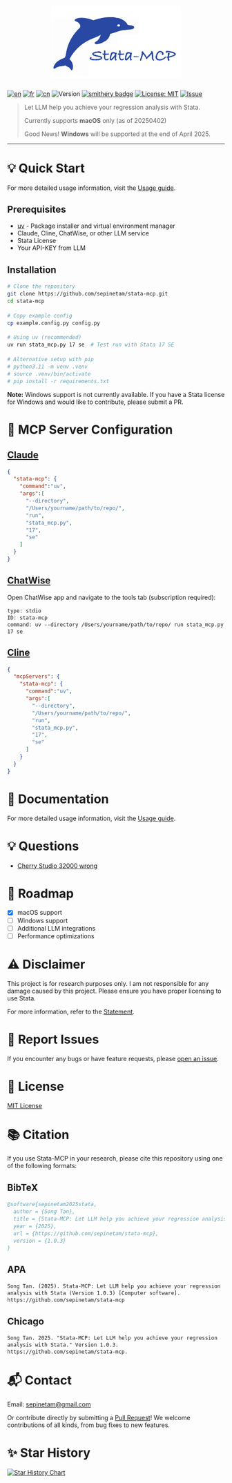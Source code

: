 <h1 align="center">
  <img src="src/img/logo_with_name.jpg" alt="logo" width="300"/>
</h1>

[![en](https://img.shields.io/badge/lang-English-red.svg)](README.md)
[![fr](https://img.shields.io/badge/langue-Français-blue.svg)](docs/README/fr/README.md)
[![cn](https://img.shields.io/badge/语言-中文-yellow.svg)](docs/README/cn/README.md)
![Version](https://img.shields.io/badge/version-1.0.3-blue.svg)
[![smithery badge](https://smithery.ai/badge/@SepineTam/stata-mcp)](https://smithery.ai/server/@SepineTam/stata-mcp)
[![License: MIT](https://img.shields.io/badge/License-MIT-yellow.svg)](LICENSE)
[![Issue](https://img.shields.io/badge/Issue-report-green.svg)](https://github.com/sepinetam/stata-mcp/issues/new)


> Let LLM help you achieve your regression analysis with Stata.
> 
> Currently supports **macOS** only (as of 20250402)
> 
> Good News! **Windows** will be supported at the end of April 2025.

---

# 💡 Quick Start
For more detailed usage information, visit the [Usage guide](docs/Usage.md).

## Prerequisites
- [uv](https://github.com/astral-sh/uv) - Package installer and virtual environment manager
- Claude, Cline, ChatWise, or other LLM service
- Stata License
- Your API-KEY from LLM

## Installation
```bash
# Clone the repository
git clone https://github.com/sepinetam/stata-mcp.git
cd stata-mcp

# Copy example config
cp example.config.py config.py

# Using uv (recommended)
uv run stata_mcp.py 17 se  # Test run with Stata 17 SE

# Alternative setup with pip
# python3.11 -m venv .venv
# source .venv/bin/activate
# pip install -r requirements.txt
```

**Note:** Windows support is not currently available. If you have a Stata license for Windows and would like to contribute, please submit a PR.

# 🔧 MCP Server Configuration

## [Claude](https://claude.ai/)
```json
{
  "stata-mcp": {
    "command":"uv",
    "args":[
      "--directory",
      "/Users/yourname/path/to/repo/",
      "run",
      "stata_mcp.py",
      "17",
      "se"
    ]
  }
}
```

## [ChatWise](https://chatwise.app/)
Open ChatWise app and navigate to the tools tab (subscription required):

```
type: stdio
ID: stata-mcp
command: uv --directory /Users/yourname/path/to/repo/ run stata_mcp.py 17 se
```

## [Cline](https://github.com/cline/cline)
```json
{
  "mcpServers": {
    "stata-mcp": {
      "command":"uv",
      "args":[
        "--directory",
        "/Users/yourname/path/to/repo/",
        "run",
        "stata_mcp.py",
        "17",
        "se"
      ]
    }
  }
}
```

# 📝 Documentation
For more detailed usage information, visit the [Usage guide](docs/Usage.md).

# 💡 Questions
- [Cherry Studio 32000 wrong](docs/Questions.md#cherry-studio-32000-wrong)

# 🚀 Roadmap
- [x] macOS support
- [ ] Windows support
- [ ] Additional LLM integrations
- [ ] Performance optimizations

# ⚠️ Disclaimer
This project is for research purposes only. I am not responsible for any damage caused by this project. Please ensure you have proper licensing to use Stata.

For more information, refer to the [Statement](docs/Statement.md).

# 🐛 Report Issues
If you encounter any bugs or have feature requests, please [open an issue](https://github.com/sepinetam/stata-mcp/issues/new).

# 📄 License
[MIT License](License)

# 📚 Citation
If you use Stata-MCP in your research, please cite this repository using one of the following formats:

## BibTeX
```bibtex
@software{sepinetam2025stata,
  author = {Song Tan},
  title = {Stata-MCP: Let LLM help you achieve your regression analysis with Stata},
  year = {2025},
  url = {https://github.com/sepinetam/stata-mcp},
  version = {1.0.3}
}
```

## APA
```
Song Tan. (2025). Stata-MCP: Let LLM help you achieve your regression analysis with Stata (Version 1.0.3) [Computer software]. https://github.com/sepinetam/stata-mcp
```

## Chicago
```
Song Tan. 2025. "Stata-MCP: Let LLM help you achieve your regression analysis with Stata." Version 1.0.3. https://github.com/sepinetam/stata-mcp.
```

# 📬 Contact
Email: [sepinetam@gmail.com](mailto:sepinetam@gmail.com)

Or contribute directly by submitting a [Pull Request](https://github.com/sepinetam/stata-mcp/pulls)! We welcome contributions of all kinds, from bug fixes to new features.

# ✨ Star History

[![Star History Chart](https://api.star-history.com/svg?repos=sepinetam/stata-mcp&type=Date)](https://www.star-history.com/#sepinetam/stata-mcp&Date)

